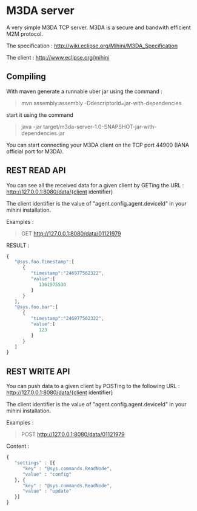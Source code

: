 M3DA server
===========

A very simple M3DA TCP server. M3DA is a secure and bandwith efficient M2M protocol.

The specification : http://wiki.eclipse.org/Mihini/M3DA_Specification

The client : http://www.eclipse.org/mihini

Compiling 
---------

With maven generate a runnable uber jar using the command :
 
> mvn assembly:assembly -DdescriptorId=jar-with-dependencies
 

start it using the command 

> java -jar target/m3da-server-1.0-SNAPSHOT-jar-with-dependencies.jar

You can start connecting your M3DA client on the TCP port 44900 (IANA official port for M3DA).

REST READ API
--------

You can see all the received data for a given client by GETing the URL : http://127.0.0.1:8080/data/{client identifier}
 
The client identifier is the value of "agent.config.agent.deviceId" in your mihini installation.

Examples : 
> GET http://127.0.0.1:8080/data/01121979

RESULT : 
 
```javascript
{
   "@sys.foo.Timestamp":[
      {
         "timestamp":"246977562322",
         "value":[
            1361975530
         ]
      }
   ],
   "@sys.foo.bar":[
      {
         "timestamp":"246977562322",
         "value":[
            123
         ]
      }
   ]
}
```

REST WRITE API
--------

You can push data to a given client by POSTing to the following URL : http://127.0.0.1:8080/data/{client identifier}
 
The client identifier is the value of "agent.config.agent.deviceId" in your mihini installation.

Examples : 
> POST  http://127.0.0.1:8080/data/01121979

Content  : 
 
```javascript
{
   "settings" : [{
      "key" : "@sys.commands.ReadNode",
      "value" : "config"
   }, {
      "key" : "@sys.commands.ReadNode",
      "value" : "update"   
   }]
}
```
